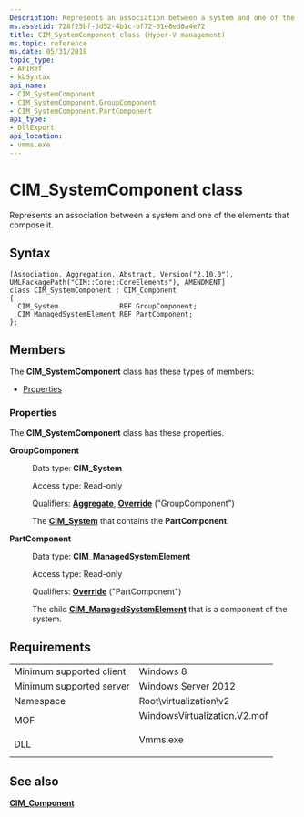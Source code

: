 ```yaml
---
Description: Represents an association between a system and one of the elements that compose it.
ms.assetid: 728f25bf-3d52-4b1c-bf72-51e8ed0a4e72
title: CIM_SystemComponent class (Hyper-V management)
ms.topic: reference
ms.date: 05/31/2018
topic_type: 
- APIRef
- kbSyntax
api_name: 
- CIM_SystemComponent
- CIM_SystemComponent.GroupComponent
- CIM_SystemComponent.PartComponent
api_type: 
- DllExport
api_location: 
- vmms.exe
---
```


# CIM\_SystemComponent class

Represents an association between a system and one of the elements that compose it.

## Syntax

``` syntax
[Association, Aggregation, Abstract, Version("2.10.0"), UMLPackagePath("CIM::Core::CoreElements"), AMENDMENT]
class CIM_SystemComponent : CIM_Component
{
  CIM_System               REF GroupComponent;
  CIM_ManagedSystemElement REF PartComponent;
};
```

## Members

The **CIM\_SystemComponent** class has these types of members:

-   [Properties](#properties)

### Properties

The **CIM\_SystemComponent** class has these properties.

<dl> <dt>

**GroupComponent**
</dt> <dd> <dl> <dt>

Data type: **CIM\_System**
</dt> <dt>

Access type: Read-only
</dt> <dt>

Qualifiers: [**Aggregate**](/windows/desktop/WmiSdk/standard-qualifiers), [**Override**](/windows/desktop/WmiSdk/standard-qualifiers) ("GroupComponent")
</dt> </dl>

The [**CIM\_System**](cim-system.md) that contains the **PartComponent**.

</dd> <dt>

**PartComponent**
</dt> <dd> <dl> <dt>

Data type: **CIM\_ManagedSystemElement**
</dt> <dt>

Access type: Read-only
</dt> <dt>

Qualifiers: [**Override**](/windows/desktop/WmiSdk/standard-qualifiers) ("PartComponent")
</dt> </dl>

The child [**CIM\_ManagedSystemElement**](cim-managedsystemelement.md) that is a component of the system.

</dd> </dl>

## Requirements



|                                     |                                                                                                         |
|-------------------------------------|---------------------------------------------------------------------------------------------------------|
| Minimum supported client<br/> | Windows 8<br/>                                                                                    |
| Minimum supported server<br/> | Windows Server 2012<br/>                                                                          |
| Namespace<br/>                | Root\\virtualization\\v2<br/>                                                                     |
| MOF<br/>                      | <dl> <dt>WindowsVirtualization.V2.mof</dt> </dl> |
| DLL<br/>                      | <dl> <dt>Vmms.exe</dt> </dl>                     |



## See also

<dl> <dt>

[**CIM\_Component**](cim-component.md)
</dt> </dl>

 


